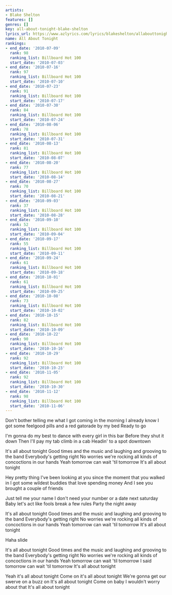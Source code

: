 ```yaml
---
artists:
- Blake Shelton
features: []
genres: []
key: all-about-tonight-blake-shelton
lyrics_url: https://www.azlyrics.com/lyrics/blakeshelton/allabouttonight.html
name: All About Tonight
rankings:
- end_date: '2010-07-09'
  rank: 98
  ranking_list: Billboard Hot 100
  start_date: '2010-07-03'
- end_date: '2010-07-16'
  rank: 97
  ranking_list: Billboard Hot 100
  start_date: '2010-07-10'
- end_date: '2010-07-23'
  rank: 91
  ranking_list: Billboard Hot 100
  start_date: '2010-07-17'
- end_date: '2010-07-30'
  rank: 84
  ranking_list: Billboard Hot 100
  start_date: '2010-07-24'
- end_date: '2010-08-06'
  rank: 78
  ranking_list: Billboard Hot 100
  start_date: '2010-07-31'
- end_date: '2010-08-13'
  rank: 81
  ranking_list: Billboard Hot 100
  start_date: '2010-08-07'
- end_date: '2010-08-20'
  rank: 77
  ranking_list: Billboard Hot 100
  start_date: '2010-08-14'
- end_date: '2010-08-27'
  rank: 70
  ranking_list: Billboard Hot 100
  start_date: '2010-08-21'
- end_date: '2010-09-03'
  rank: 37
  ranking_list: Billboard Hot 100
  start_date: '2010-08-28'
- end_date: '2010-09-10'
  rank: 52
  ranking_list: Billboard Hot 100
  start_date: '2010-09-04'
- end_date: '2010-09-17'
  rank: 55
  ranking_list: Billboard Hot 100
  start_date: '2010-09-11'
- end_date: '2010-09-24'
  rank: 61
  ranking_list: Billboard Hot 100
  start_date: '2010-09-18'
- end_date: '2010-10-01'
  rank: 61
  ranking_list: Billboard Hot 100
  start_date: '2010-09-25'
- end_date: '2010-10-08'
  rank: 73
  ranking_list: Billboard Hot 100
  start_date: '2010-10-02'
- end_date: '2010-10-15'
  rank: 82
  ranking_list: Billboard Hot 100
  start_date: '2010-10-09'
- end_date: '2010-10-22'
  rank: 90
  ranking_list: Billboard Hot 100
  start_date: '2010-10-16'
- end_date: '2010-10-29'
  rank: 92
  ranking_list: Billboard Hot 100
  start_date: '2010-10-23'
- end_date: '2010-11-05'
  rank: 92
  ranking_list: Billboard Hot 100
  start_date: '2010-10-30'
- end_date: '2010-11-12'
  rank: 98
  ranking_list: Billboard Hot 100
  start_date: '2010-11-06'
---
```


Don't bother telling me what I got coming in the morning
I already know
I got some feelgood pills and a red gatorade by my bed
Ready to go

I'm gonna do my best to dance with every girl in this bar
Before they shut it down
Then I'll pay my tab climb in a cab
Headin' to a spot downtown

It's all about tonight
Good times and the music and laughing and grooving to the band
Everybody's getting right
No worries we're rocking all kinds of concoctions in our hands
Yeah tomorrow can wait 'til tomorrow
It's all about tonight

Hey pretty thing
I've been looking at you since the moment that you walked in
I got some wildest buddies that love spending money
And I see you brought a couple of friends

Just tell me your name
I don't need your number or a date next saturday
Baby let's act like fools break a few rules
Party the night away

It's all about tonight
Good times and the music and laughing and grooving to the band
Everybody's getting right
No worries we're rocking all kinds of concoctions in our hands
Yeah tomorrow can wait 'til tomorrow
It's all about tonight

Haha slide

It's all about tonight
Good times and the music and laughing and grooving to the band
Everybody's getting right
No worries we're rocking all kinds of concoctions in our hands
Yeah tomorrow can wait 'til tomorrow
I said tomorrow can wait 'til tomorrow
It's all about tonight

Yeah it's all about tonight
Come on it's all about tonight
We're gonna get our swerve on a buzz on
It's all about tonight
Come on baby I wouldn't worry about that
It's all about tonight



